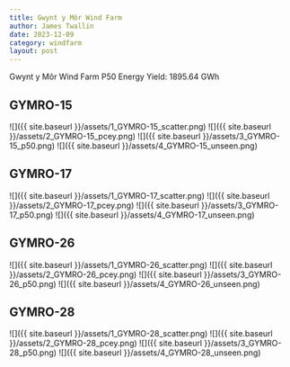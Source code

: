 ```yaml
---
title: Gwynt y Môr Wind Farm
author: James Twallin
date: 2023-12-09
category: windfarm
layout: post
---
```

Gwynt y Môr Wind Farm P50 Energy Yield: 1895.64 GWh

GYMRO-15
-------------
![]({{ site.baseurl }}/assets/1_GYMRO-15_scatter.png)
![]({{ site.baseurl }}/assets/2_GYMRO-15_pcey.png)
![]({{ site.baseurl }}/assets/3_GYMRO-15_p50.png)
![]({{ site.baseurl }}/assets/4_GYMRO-15_unseen.png)

GYMRO-17
-------------
![]({{ site.baseurl }}/assets/1_GYMRO-17_scatter.png)
![]({{ site.baseurl }}/assets/2_GYMRO-17_pcey.png)
![]({{ site.baseurl }}/assets/3_GYMRO-17_p50.png)
![]({{ site.baseurl }}/assets/4_GYMRO-17_unseen.png)

GYMRO-26
-------------
![]({{ site.baseurl }}/assets/1_GYMRO-26_scatter.png)
![]({{ site.baseurl }}/assets/2_GYMRO-26_pcey.png)
![]({{ site.baseurl }}/assets/3_GYMRO-26_p50.png)
![]({{ site.baseurl }}/assets/4_GYMRO-26_unseen.png)

GYMRO-28
-------------
![]({{ site.baseurl }}/assets/1_GYMRO-28_scatter.png)
![]({{ site.baseurl }}/assets/2_GYMRO-28_pcey.png)
![]({{ site.baseurl }}/assets/3_GYMRO-28_p50.png)
![]({{ site.baseurl }}/assets/4_GYMRO-28_unseen.png)


